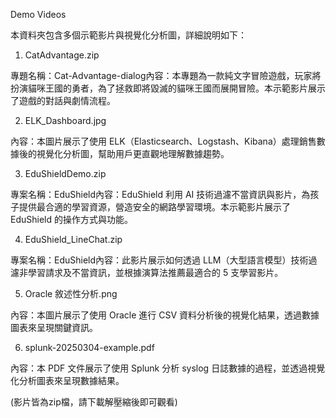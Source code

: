 Demo Videos

本資料夾包含多個示範影片與視覺化分析圖，詳細說明如下：

1. CatAdvantage.zip

專題名稱：Cat-Advantage-dialog內容：本專題為一款純文字冒險遊戲，玩家將扮演貓咪王國的勇者，為了拯救即將毀滅的貓咪王國而展開冒險。本示範影片展示了遊戲的對話與劇情流程。

2. ELK_Dashboard.jpg

內容：本圖片展示了使用 ELK（Elasticsearch、Logstash、Kibana）處理銷售數據後的視覺化分析圖，幫助用戶更直觀地理解數據趨勢。

3. EduShieldDemo.zip

專案名稱：EduShield內容：EduShield 利用 AI 技術過濾不當資訊與影片，為孩子提供最合適的學習資源，營造安全的網路學習環境。本示範影片展示了 EduShield 的操作方式與功能。

4. EduShield_LineChat.zip

專案名稱：EduShield內容：此影片展示如何透過 LLM（大型語言模型）技術過濾非學習請求及不當資訊，並根據演算法推薦最適合的 5 支學習影片。

5. Oracle 敘述性分析.png

內容：本圖片展示了使用 Oracle 進行 CSV 資料分析後的視覺化結果，透過數據圖表來呈現關鍵資訊。

6. splunk-20250304-example.pdf

內容：本 PDF 文件展示了使用 Splunk 分析 syslog 日誌數據的過程，並透過視覺化分析圖表來呈現數據結果。

(影片皆為zip檔，請下載解壓縮後即可觀看)
